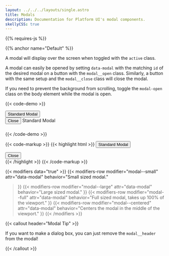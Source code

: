 ```yaml
---
layout: ../../../layouts/single.astro
title: Modals
description: Documentation for Platform UI's modal components.
skellyCSS: true
---
```


{{% requires-js %}}

{{% anchor name="Default" %}}

A modal will display over the screen when toggled with the `active` class.

A modal can easily be opened by setting `data-modal` with the matching `id` of the desired modal on a button with the `modal__open` class. Similarly, a button with the same setup and the `modal__close` class will close the modal.

If you need to prevent the background from scrolling, toggle the `modal-open` class on the body element while the modal is open.

{{< code-demo >}}
<div class="block mb-3">
    <button class="button modal__open" data-modal="default-modal">Standard Modal</button>
</div>

<div id="default-modal" class="modal" tabindex="-1">
  <div class="modal__inner">
    <div class="modal__header">
      <button class="button modal__close" data-modal="default-modal">Close <i class="pi-times"></i></button>
      Standard Modal
    </div>
    <div class="modal__content">
      <h3 class="skeleton skeleton--md" role="presentation"></h3>
      <p class="skeleton" data-lines="4" role="presentation"></p>
    </div>
  </div>
</div>
{{< /code-demo >}}

{{< code-markup >}}
{{< highlight html >}}
<button class="button button--lg modal__open" data-modal="default-modal">Standard Modal</button>
<!-- Standard Modal -->
<div id="default-modal" class="modal">
  <div class="modal__inner">
    <div class="modal__header">
      <button class="button modal__close" data-modal="default-modal">
        Close 
        <i class="pi-times"></i>
      </button>
      <!-- Modal Header goes here! -->
    </div>
    <div class="modal__content">
      <!-- Modal content goes here! -->
    </div>
  </div>
</div>
{{< /highlight >}}
{{< /code-markup >}}

{{< modifiers data="true" >}}
{{< modifiers-row 
  modifier="modal--small"
  attr="data-modal"
  behavior="Small sized modal." 
>}}
{{< modifiers-row 
  modifier="modal--large"
  attr="data-modal"
  behavior="Large sized modal." 
>}}
{{< modifiers-row 
  modifier="modal--full"
  attr="data-modal"
  behavior="Full sized modal, takes up 100% of the viewport." 
>}}
{{< modifiers-row 
  modifier="modal--centered"
  attr="data-modal"
  behavior="Centers the modal in the middle of the viewport." 
>}}
{{< /modifiers >}}

{{< callout header="Modal Tip" >}}
  <p>If you want to make a dialog box, you can just remove the <code>modal__header</code> from the modal!</p>
{{< /callout >}}